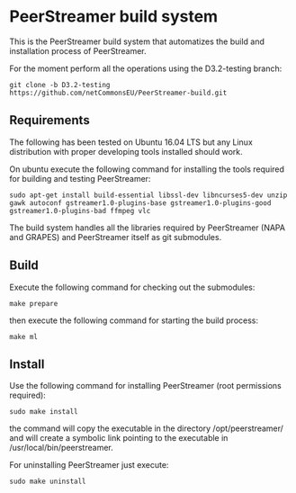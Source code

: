 PeerStreamer build system
===========================

This is the PeerStreamer build system that automatizes the build and installation
process of PeerStreamer.

For the moment perform all the operations using the D3.2-testing branch:

`git clone -b D3.2-testing
https://github.com/netCommonsEU/PeerStreamer-build.git`

## Requirements

The following has been tested on Ubuntu 16.04 LTS but any Linux distribution with
proper developing tools installed should work.

On ubuntu execute the following command for installing the tools required for
building and testing PeerStreamer:

`sudo apt-get install build-essential libssl-dev libncurses5-dev unzip gawk
autoconf gstreamer1.0-plugins-base gstreamer1.0-plugins-good
gstreamer1.0-plugins-bad ffmpeg vlc`

The build system handles all the libraries required by PeerStreamer (NAPA and
GRAPES) and PeerStreamer itself as git submodules.

## Build

Execute the following command for checking out the submodules:

`make prepare`

then execute the following command for starting the build process:

`make ml`

## Install

Use the following command for installing PeerStreamer (root permissions
required):

`sudo make install`

the command will copy the executable in the directory /opt/peerstreamer/ and
will create a symbolic link pointing to the executable in
/usr/local/bin/peerstreamer.

For uninstalling PeerStreamer just execute:

`sudo make uninstall`


